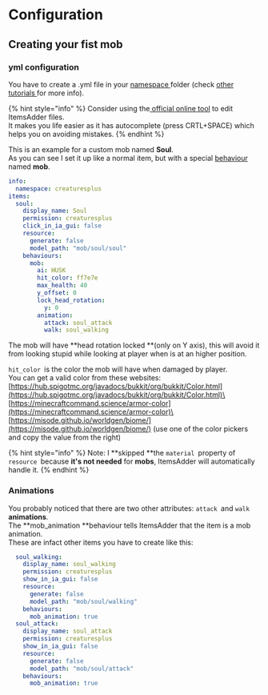 # Configuration

## Creating your fist mob

### yml configuration

You have to create a .yml file in your [namespace ](../../../beginners/basic-concepts/namespace.md)folder (check [other tutorials ](../../../beginners/creating-your-namespace.md)for more info).

{% hint style="info" %}
Consider using the[ official online tool](../../../../../files-editor.md) to edit ItemsAdder files. \
It makes you life easier as it has autocomplete (press CRTL+SPACE) which helps you on avoiding mistakes.
{% endhint %}

This is an example for a custom mob named **Soul**.\
As you can see I set it up like a normal item, but with a special [behaviour ](../../item-properties/behaviours.md)named **mob**.

```yaml
info:
  namespace: creaturesplus
items:
  soul:
    display_name: Soul
    permission: creaturesplus
    click_in_ia_gui: false
    resource:
      generate: false
      model_path: "mob/soul/soul"
    behaviours:
      mob:
        ai: HUSK
        hit_color: ff7e7e
        max_health: 40
        y_offset: 0
        lock_head_rotation:
          y: 0
        animation:
          attack: soul_attack
          walk: soul_walking
```

The mob will have **head rotation locked **(only on Y axis), this will avoid it from looking stupid while looking at player when is at an higher position.

`hit_color `is the color the mob will have when damaged by player. \
You can get a valid color from these websites:\
[https://hub.spigotmc.org/javadocs/bukkit/org/bukkit/Color.html](https://hub.spigotmc.org/javadocs/bukkit/org/bukkit/Color.html)\
[https://minecraftcommand.science/armor-color](https://minecraftcommand.science/armor-color)\
[https://misode.github.io/worldgen/biome/](https://misode.github.io/worldgen/biome/) (use one of the color pickers and copy the value from the right)

{% hint style="info" %}
Note: I **skipped **the `material `property of `resource `because **it's not needed** for **mobs**, ItemsAdder will automatically handle it.
{% endhint %}

### Animations

You probably noticed that there are two other attributes: `attack `and `walk `**animations**.\
The **mob\_animation **behaviour tells ItemsAdder that the item is a mob animation.\
These are infact other items you have to create like this:

```yaml
  soul_walking:
    display_name: soul_walking
    permission: creaturesplus
    show_in_ia_gui: false
    resource:
      generate: false
      model_path: "mob/soul/walking"
    behaviours:
      mob_animation: true
  soul_attack:
    display_name: soul_attack
    permission: creaturesplus
    show_in_ia_gui: false
    resource:
      generate: false
      model_path: "mob/soul/attack"
    behaviours:
      mob_animation: true
```
